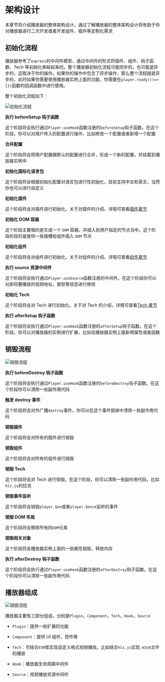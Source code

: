 # 架构设计

本章节将介绍播放器的整体架构设计。通过了解播放器的整体架构设计将有助于你对播放器进行二次开发或者开发组件、插件等定制化需求

## 初始化流程

播放器参考了`express`的中间件模型，通过中间件的形式将插件、组件、钩子函数、Tech 等初始化串联起来的。整个播放器初始化流程可能同步的，也可能是异步的，这取决于你的操作。如果你的操作中包含了异步操作，那么整个流程就是异步的，此时如果你需要使用播放器实例上面的功能，你需要在`player.ready(()=>{})`函数的回调函数中进行使用。

整个初始化流程如下：

![初始化流程](/images/init.png)

**执行 beforeSetup 钩子函数**

这个阶段将会执行通过`Player.useHook`函数注册的`beforeSetup`钩子函数。在这个阶段，你可以对用户传入的配置进行操作，比如修改一个配置或者新增一个配置

**合并配置**

这个阶段将会把用户配置跟默认的配置进行合并，形成一个新的配置，并挂载到播放器实例中

**初始化国际化语言包**

这个阶段将会根据初始化配置对语言包进行性初始化，目前支持中文和英文，当然你也可以进行自定义

**初始化插件**

这个阶段将会对插件进行初始化。关于对插件的介绍，详情可查看[插件章节](/plugins/guide/)

**初始化 DOM 容器**

这个阶段主要做的是生成一个 `DOM` 容器，并插入到用户指定的节点当中。这个阶段的目的是提供一些插槽给组件插入 `DOM` 节点

**初始化组件**

这个阶段将会对组件进行初始化。关于对组件的介绍，详情可查看[组件章节](/components/guide/)

**执行 source 资源中间件**

这个阶段将会执行通过`Player.useSource`函数注册的中间件。在这个阶段你可以对即将要播放的视频地址，类型等信息进行修改

**初始化 Tech**

这个阶段将会对 Tech 进行初始化。关于对 Tech 的介绍，详情可查看[Tech 章节](/techs/guide/)

**执行 afterSetup 钩子函数**

这个阶段将会执行通过`Player.useHook`函数注册的`afterSetup`钩子函数。在这个阶段，你可以对播放器的实例进行扩展，比如往播放器实例上面新增属性或者函数

## 销毁流程

![销毁流程](/images/destroy.png)

**执行 beforeDestroy 钩子函数**

这个阶段将会执行通过`Player.useHook`函数注册的`beforeDestroy`钩子函数。在这个阶段你可以清除一些副作用代码

**触发 destroy 事件**

这个阶段将会对外广播`destroy`事件。你可以在这个事件毁掉中清除一些副作用代码

**销毁插件**

这个阶段将会对所有的插件进行销毁

**销毁组件**

这个阶段将会对所有的组件进行销毁

**销毁 Tech**

这个阶段将会对 Tech 进行销毁。在这个阶段，你可以清除一些副作用代码，比如`hls.js`的拉流

**销毁事件监听**

这个阶段将会销毁`player.$on`或者`player.$once`监听的事件

**销毁 DOM 布局**

这个阶段将会移除所有的`DOM`元素

**销毁相关对象**

这个阶段将会播放器实例上面的一些属性销毁，释放内存

**执行 afterDestroy 钩子函数**

这个阶段将会执行通过`Player.useHook`函数注册的`afterDestroy`钩子函数。在这个阶段你可以清除一些副作用代码

## 播放器组成

![销毁流程](/images/framework.png)

播放器主要有三部分组成，分别是`Plugin`，`Component`，`Tech`，`Hook`，`Source`

- `Plugin`：提供一些扩展的功能

- `Component`：提供 UI 组件，控件等

- `Tech`：可结合`ESM`库实现自定义格式视频播放。比如结合`hls.js`实现`.m3u8`文件的播放

- `Hook`：播放器生命周期中间件

- `Source`：视频播放资源中间件
